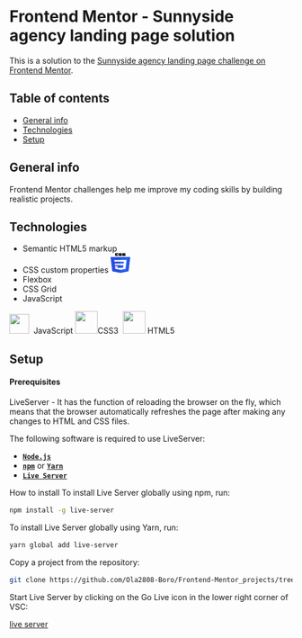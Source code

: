 
# Frontend Mentor - Sunnyside agency landing page solution

This is a solution to the [Sunnyside agency landing page challenge on Frontend Mentor](https://www.frontendmentor.io/challenges/sunnyside-agency-landing-page-7yVs3B6ef). 


## Table of contents

* [General info](#general-info)
* [Technologies](#technologies)
* [Setup](#setup)

## General info
Frontend Mentor challenges help me improve my coding skills by building realistic projects.

## Technologies
* Semantic HTML5 markup 
* CSS custom properties <img src="https://github.com/Ola2808-Boro/Frontend-Mentor_projects/blob/main/sunnyside-agency-landing-page-main/images/readme/css.png" width="35" height="35" alt="CSS">
* Flexbox
* CSS Grid
* JavaScript 

<p float="left">
<img src="https://github.com/Ola2808-Boro/Frontend-Mentor_projects/tree/main/sunnyside-agency-landing-page-main/images/readme" width="35" height="35">&nbsp&nbspJavaScript
<img src=https://github.com/Ola2808-Boro/Frontend-Mentor_projects/tree/main/sunnyside-agency-landing-page-main/images/readme" width="40" height="40">CSS3&nbsp          <img src="https://github.com/Ola2808-Boro/Frontend-Mentor_projects/tree/main/sunnyside-agency-landing-page-main/images/readme" width="40" height="40"> HTML5</p>

## Setup
#### Prerequisites

LiveServer - It has the function of reloading the browser on the fly, which means that the browser automatically refreshes the page after making any changes to HTML and CSS files.

The following software is required to use LiveServer:
- [**`Node.js`**](https://nodejs.org/)
- [**`npm`**](https://npmjs.com) or [**`Yarn`**](https://yarnpkg.com)
- [**`Live Server`**](https://www.npmjs.com/package/live-server) 


How to install
To install Live Server globally using npm, run:

```sh
npm install -g live-server
```

To install Live Server globally using Yarn, run: 

```sh
yarn global add live-server
```

Copy a project from the repository:

```sh
git clone https://github.com/Ola2808-Boro/Frontend-Mentor_projects/tree/main/sunnyside-agency-landing-page-main
```

Start Live Server by clicking on the Go Live icon in the lower right corner of VSC:

[live server](https://github.com/Ola2808-Boro/Frontend-Mentor_projects/blob/main/sunnyside-agency-landing-page-main/images/readme/go_live.png?raw=true)
